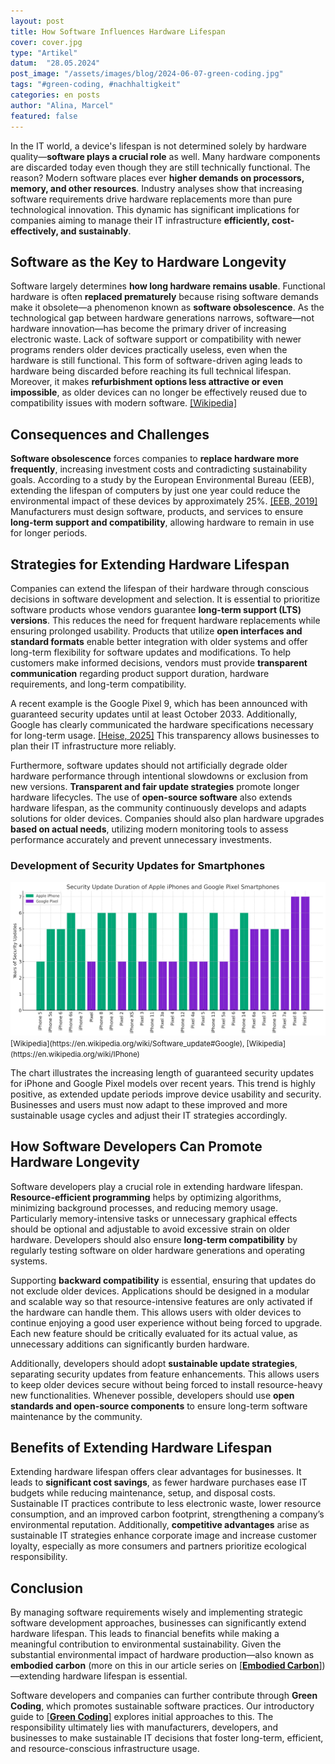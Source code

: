 ```yaml
---
layout: post
title: How Software Influences Hardware Lifespan
cover: cover.jpg
type: "Artikel"
datum:  "28.05.2024"
post_image: "/assets/images/blog/2024-06-07-green-coding.jpg"
tags: "#green-coding, #nachhaltigkeit"
categories: en posts
author: "Alina, Marcel"
featured: false
---
```


In the IT world, a device's lifespan is not determined solely by hardware quality—**software plays a crucial role** as well. Many hardware components are discarded today even though they are still technically functional. The reason? Modern software places ever **higher demands on processors, memory, and other resources**. Industry analyses show that increasing software requirements drive hardware replacements more than pure technological innovation. This dynamic has significant implications for companies aiming to manage their IT infrastructure **efficiently, cost-effectively, and sustainably**.

## Software as the Key to Hardware Longevity

Software largely determines **how long hardware remains usable**. Functional hardware is often **replaced prematurely** because rising software demands make it obsolete—a phenomenon known as **software obsolescence**. As the technological gap between hardware generations narrows, software—not hardware innovation—has become the primary driver of increasing electronic waste. Lack of software support or compatibility with newer programs renders older devices practically useless, even when the hardware is still functional. This form of software-driven aging leads to hardware being discarded before reaching its full technical lifespan. Moreover, it makes **refurbishment options less attractive or even impossible**, as older devices can no longer be effectively reused due to compatibility issues with modern software. [[Wikipedia]](https://en.wikipedia.org/wiki/Planned_obsolescence)

## Consequences and Challenges

**Software obsolescence** forces companies to **replace hardware more frequently**, increasing investment costs and contradicting sustainability goals. According to a study by the European Environmental Bureau (EEB), extending the lifespan of computers by just one year could reduce the environmental impact of these devices by approximately 25%. [[EEB, 2019]](https://eeb.org/revealed-the-climate-cost-of-disposable-smartphones/) Manufacturers must design software, products, and services to ensure **long-term support and compatibility**, allowing hardware to remain in use for longer periods.

## Strategies for Extending Hardware Lifespan

Companies can extend the lifespan of their hardware through conscious decisions in software development and selection. It is essential to prioritize software products whose vendors guarantee **long-term support (LTS) versions**. This reduces the need for frequent hardware replacements while ensuring prolonged usability. Products that utilize **open interfaces and standard formats** enable better integration with older systems and offer long-term flexibility for software updates and modifications. To help customers make informed decisions, vendors must provide **transparent communication** regarding product support duration, hardware requirements, and long-term compatibility.

A recent example is the Google Pixel 9, which has been announced with guaranteed security updates until at least October 2033. Additionally, Google has clearly communicated the hardware specifications necessary for long-term usage. [[Heise, 2025]](https://www.heise.de/news/Pixel-9a-Googles-Antwort-auf-das-Apple-iPhone-16e-10321170.html) This transparency allows businesses to plan their IT infrastructure more reliably.

Furthermore, software updates should not artificially degrade older hardware performance through intentional slowdowns or exclusion from new versions. **Transparent and fair update strategies** promote longer hardware lifecycles. The use of **open-source software** also extends hardware lifespan, as the community continuously develops and adapts solutions for older devices. Companies should also plan hardware upgrades **based on actual needs**, utilizing modern monitoring tools to assess performance accurately and prevent unnecessary investments.

### Development of Security Updates for Smartphones

<img class="img-fluid w-100" src="/assets/images/blog/Security Update Duration of Apple iPhones and Google Pixel Smartphones.png" alt="Duration of Security Updates for iPhones and Google Pixel Smartphones">
<small>[Wikipedia](https://en.wikipedia.org/wiki/Software_update#Google), [Wikipedia](https://en.wikipedia.org/wiki/IPhone)</small>

The chart illustrates the increasing length of guaranteed security updates for iPhone and Google Pixel models over recent years. This trend is highly positive, as extended update periods improve device usability and security. Businesses and users must now adapt to these improved and more sustainable usage cycles and adjust their IT strategies accordingly.

## How Software Developers Can Promote Hardware Longevity

Software developers play a crucial role in extending hardware lifespan. **Resource-efficient programming** helps by optimizing algorithms, minimizing background processes, and reducing memory usage. Particularly memory-intensive tasks or unnecessary graphical effects should be optional and adjustable to avoid excessive strain on older hardware. Developers should also ensure **long-term compatibility** by regularly testing software on older hardware generations and operating systems.

Supporting **backward compatibility** is essential, ensuring that updates do not exclude older devices. Applications should be designed in a modular and scalable way so that resource-intensive features are only activated if the hardware can handle them. This allows users with older devices to continue enjoying a good user experience without being forced to upgrade. Each new feature should be critically evaluated for its actual value, as unnecessary additions can significantly burden hardware.

Additionally, developers should adopt **sustainable update strategies**, separating security updates from feature enhancements. This allows users to keep older devices secure without being forced to install resource-heavy new functionalities. Whenever possible, developers should use **open standards and open-source components** to ensure long-term software maintenance by the community.

## Benefits of Extending Hardware Lifespan

Extending hardware lifespan offers clear advantages for businesses. It leads to **significant cost savings**, as fewer hardware purchases ease IT budgets while reducing maintenance, setup, and disposal costs. Sustainable IT practices contribute to less electronic waste, lower resource consumption, and an improved carbon footprint, strengthening a company’s environmental reputation. Additionally, **competitive advantages** arise as sustainable IT strategies enhance corporate image and increase customer loyalty, especially as more consumers and partners prioritize ecological responsibility.

## Conclusion

By managing software requirements wisely and implementing strategic software development approaches, businesses can significantly extend hardware lifespan. This leads to financial benefits while making a meaningful contribution to environmental sustainability. Given the substantial environmental impact of hardware production—also known as **embodied carbon** (more on this in our article series on [[**Embodied Carbon**]](https://mehrwert.tech/en/embodied-carbon-1))—extending hardware lifespan is essential.

Software developers and companies can further contribute through **Green Coding**, which promotes sustainable software practices. Our introductory guide to [[**Green Coding**]](https://mehrwert.tech/en/green-coding) explores initial approaches to this. The responsibility ultimately lies with manufacturers, developers, and businesses to make sustainable IT decisions that foster long-term, efficient, and resource-conscious infrastructure usage.


